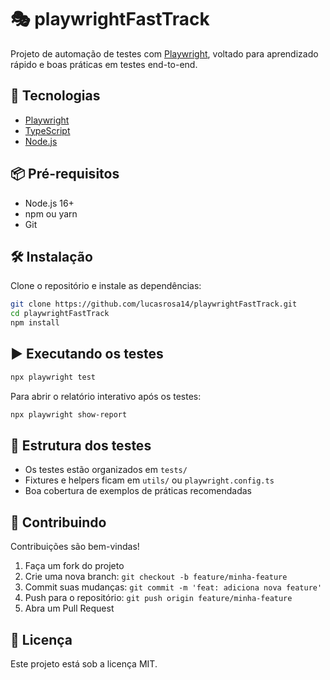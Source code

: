 # 🎭 playwrightFastTrack

Projeto de automação de testes com [Playwright](https://playwright.dev/), voltado para aprendizado rápido e boas práticas em testes end-to-end.

## 🚀 Tecnologias

- [Playwright](https://playwright.dev/)
- [TypeScript](https://www.typescriptlang.org/)
- [Node.js](https://nodejs.org/)

## 📦 Pré-requisitos

- Node.js 16+
- npm ou yarn
- Git

## 🛠️ Instalação

Clone o repositório e instale as dependências:

```bash
git clone https://github.com/lucasrosa14/playwrightFastTrack.git
cd playwrightFastTrack
npm install
```

## ▶️ Executando os testes

```bash
npx playwright test
```

Para abrir o relatório interativo após os testes:

```bash
npx playwright show-report
```

## 🧪 Estrutura dos testes

- Os testes estão organizados em `tests/`
- Fixtures e helpers ficam em `utils/` ou `playwright.config.ts`
- Boa cobertura de exemplos de práticas recomendadas

## 🤝 Contribuindo

Contribuições são bem-vindas!

1. Faça um fork do projeto
2. Crie uma nova branch: `git checkout -b feature/minha-feature`
3. Commit suas mudanças: `git commit -m 'feat: adiciona nova feature'`
4. Push para o repositório: `git push origin feature/minha-feature`
5. Abra um Pull Request

## 📄 Licença

Este projeto está sob a licença MIT.